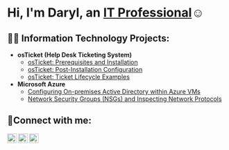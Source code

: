 <h1>Hi, I'm Daryl, an <a href="https://linkedin.com/in/daryl-armour-054158a7/">IT Professional</a>☺</h1>

<h2>👨‍💻 Information Technology Projects:</h2>

- <b>osTicket (Help Desk Ticketing System)</b>
  - [osTicket: Prerequisites and Installation](https://github.com/joshmadakorcc/osticket-prereqs)
  - [osTicket: Post-Installation Configuration](https://github.com/darylarmour/post-install-config)
  - [osTicket: Ticket Lifecycle Examples](https://github.com/darylarmour/ticket-lifecycle)
- <b>Microsoft Azure</b>
  - [Configuring On-premises Active Directory within Azure VMs](https://github.com/darylarmour/configure-ad)
  - [Network Security Groups (NSGs) and Inspecting Network Protocols](https://github.com/darylarmour/azure-network-protocols)

<h2>🤳Connect with me:</h2>

[<img align="left" alt="Josh | Twitter" width="22px" src="https://cdn.jsdelivr.net/npm/simple-icons@v3/icons/twitter.svg" />][twitter]
[<img align="left" alt="Josh | LinkedIn" width="22px" src="https://cdn.jsdelivr.net/npm/simple-icons@v3/icons/linkedin.svg" />][linkedin]
[<img align="left" alt="Josh | Instagram" width="22px" src="https://cdn.jsdelivr.net/npm/simple-icons@v3/icons/instagram.svg" />][instagram]

[twitter]: https://twitter.com/Josh
[instagram]: https://www.instagram.com/Josh
[linkedin]: https://linkedin.com/in/Josh
